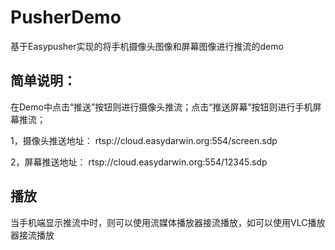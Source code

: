 # PusherDemo
基于Easypusher实现的将手机摄像头图像和屏幕图像进行推流的demo

## 简单说明：
在Demo中点击“推送”按钮则进行摄像头推流；点击“推送屏幕”按钮则进行手机屏幕推流；

1，摄像头推送地址：
rtsp://cloud.easydarwin.org:554/screen.sdp

2，屏幕推送地址：
rtsp://cloud.easydarwin.org:554/12345.sdp

## 播放
当手机端显示推流中时，则可以使用流媒体播放器接流播放，如可以使用VLC播放器接流播放
